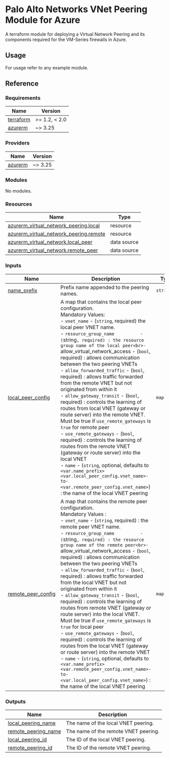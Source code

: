 # Palo Alto Networks VNet Peering Module for Azure

A terraform module for deploying a Virtual Network Peering and its components required for the VM-Series firewalls in Azure.

## Usage

For usage refer to any example module.

## Reference
<!-- BEGINNING OF PRE-COMMIT-TERRAFORM DOCS HOOK -->
### Requirements

| Name | Version |
|------|---------|
| <a name="requirement_terraform"></a> [terraform](#requirement\_terraform) | >= 1.2, < 2.0 |
| <a name="requirement_azurerm"></a> [azurerm](#requirement\_azurerm) | ~> 3.25 |

### Providers

| Name | Version |
|------|---------|
| <a name="provider_azurerm"></a> [azurerm](#provider\_azurerm) | ~> 3.25 |

### Modules

No modules.

### Resources

| Name | Type |
|------|------|
| [azurerm_virtual_network_peering.local](https://registry.terraform.io/providers/hashicorp/azurerm/latest/docs/resources/virtual_network_peering) | resource |
| [azurerm_virtual_network_peering.remote](https://registry.terraform.io/providers/hashicorp/azurerm/latest/docs/resources/virtual_network_peering) | resource |
| [azurerm_virtual_network.local_peer](https://registry.terraform.io/providers/hashicorp/azurerm/latest/docs/data-sources/virtual_network) | data source |
| [azurerm_virtual_network.remote_peer](https://registry.terraform.io/providers/hashicorp/azurerm/latest/docs/data-sources/virtual_network) | data source |

### Inputs

| Name | Description | Type | Default | Required |
|------|-------------|------|---------|:--------:|
| <a name="input_name_prefix"></a> [name\_prefix](#input\_name\_prefix) | Prefix name appended to the peering names. | `string` | `""` | no |
| <a name="input_local_peer_config"></a> [local\_peer\_config](#input\_local\_peer\_config) | A map that contains the local peer configuration.<br>Mandatory Values: <br>- `vnet_name`                   - (`string`, required) the local peer VNET name.<br>- `resource_group_name          - (`string`, required) : the resource group name of the local peer<br>- `allow\_virtual\_network\_access - (`bool`, required) : allows communication between the two peering VNETs<br>- `allow_forwarded_traffic`     - (`bool`, required) : allows traffic forwarded from the remote VNET but not originated from within it<br>- `allow_gateway_transit`       - (`bool`, required) : controls the learning of routes from local VNET (gateway or route server) into the remote VNET. Must be true if `use_remote_gateways` is `true` for remote peer<br>- `use_remote_gateways`         - (`bool`, required) : controls the learning of routes from the remote VNET (gateway or route server) into the local VNET<br>- `name`                        - (`string`, optional, defaults to `<var.name_prefix><var.local_peer_config.vnet_name>-to-<var.remote_peer_config.vnet_name>`) : the name of the local VNET peering | `map(any)` | n/a | yes |
| <a name="input_remote_peer_config"></a> [remote\_peer\_config](#input\_remote\_peer\_config) | A map that contains the remote peer configuration.<br>Mandatory Values :<br>- `vnet_name`                   - (`string`, required) : the remote peer VNET name.<br>- `resource_group_name          - (`string`, required) : the resource group name of the remote peer<br>- `allow\_virtual\_network\_access - (`bool`, required) : allows communication between the two peering VNETs<br>- `allow_forwarded_traffic`     - (`bool`, required) : allows traffic forwarded from the local VNET but not originated from within it<br>- `allow_gateway_transit`       - (`bool`, required) : controls the learning of routes from remote VNET (gateway or route server) into the local VNET. Must be true if `use_remote_gateways` is `true` for local peer<br>- `use_remote_gateways`         - (`bool`, required) : controls the learning of routes from the local VNET (gateway or route server) into the remote VNET<br>- `name`                        - (`string`, optional, defaults to `<var.name_prefix><var.remote_peer_config.vnet_name>-to-<var.local_peer_config.vnet_name>`) : the name of the local VNET peering | `map(any)` | n/a | yes |

### Outputs

| Name | Description |
|------|-------------|
| <a name="output_local_peering_name"></a> [local\_peering\_name](#output\_local\_peering\_name) | The name of the local VNET peering. |
| <a name="output_remote_peering_name"></a> [remote\_peering\_name](#output\_remote\_peering\_name) | The name of the remote VNET peering. |
| <a name="output_local_peering_id"></a> [local\_peering\_id](#output\_local\_peering\_id) | The ID of the local VNET peering. |
| <a name="output_remote_peering_id"></a> [remote\_peering\_id](#output\_remote\_peering\_id) | The ID of the remote VNET peering. |
<!-- END OF PRE-COMMIT-TERRAFORM DOCS HOOK -->